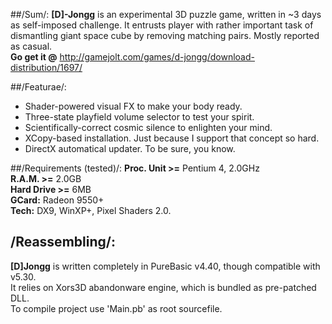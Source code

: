 ##/Sum/:
**[D]-Jongg** is an experimental 3D puzzle game, written in ~3 days as self-imposed challenge. It entrusts player with rather important task of dismantling giant space cube by removing matching pairs. Mostly reported as casual.  
**Go get it @** http://gamejolt.com/games/d-jongg/download-distribution/1697/

##/Featurae/:
-	Shader-powered visual FX to make your body ready.
-	Three-state playfield volume selector to test your spirit.
-	Scientifically-correct cosmic silence to enlighten your mind.
-	XCopy-based installation. Just because I support that concept so hard.
-	DirectX automatical updater. To be sure, you know.

##/Requirements (tested)/:
**Proc. Unit >=** Pentium 4, 2.0GHz  
**R.A.M. >=** 2.0GB  
**Hard Drive >=** 6MB  
**GCard:** Radeon 9550+  
**Tech:** DX9, WinXP+, Pixel Shaders 2.0.  

## /Reassembling/:
**[D]Jongg** is written completely in PureBasic v4.40, though compatible with v5.30.  
It relies on Xors3D abandonware engine, which is bundled as pre-patched DLL.  
To compile project use 'Main.pb' as root sourcefile.  
